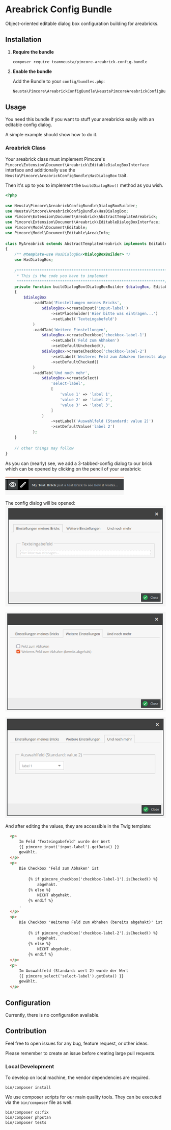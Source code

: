 # Areabrick Config Bundle

Object-oriented editable dialog box configuration building for areabricks.

## Installation

1. **Require the bundle**

   ```shell
   composer require teamneusta/pimcore-areabrick-config-bundle
   ```

2. **Enable the bundle**

   Add the Bundle to your `config/bundles.php`:

   ```php
   Neusta\Pimcore\AreabrickConfigBundle\NeustaPimcoreAreabrickConfigBundle::class => ['all' => true],
   ```

## Usage

You need this bundle if you want to stuff your areabricks easily with an editable config dialog.

A simple example should show how to do it.

### Areabrick Class

Your areabrick class must implement Pimcore's `Pimcore\Extension\Document\Areabrick\EditableDialogBoxInterface` interface
and additionally use the `Neusta\Pimcore\AreabrickConfigBundle\HasDialogBox` trait. 

Then it's up to you to implement the `buildDialogBox()` method as you wish.

```php
<?php

use Neusta\Pimcore\AreabrickConfigBundle\DialogBoxBuilder;
use Neusta\Pimcore\AreabrickConfigBundle\HasDialogBox;
use Pimcore\Extension\Document\Areabrick\AbstractTemplateAreabrick;
use Pimcore\Extension\Document\Areabrick\EditableDialogBoxInterface;
use Pimcore\Model\Document\Editable;
use Pimcore\Model\Document\Editable\Area\Info;

class MyAreabrick extends AbstractTemplateAreabrick implements EditableDialogBoxInterface
{   
    /** @template-use HasDialogBox<DialogBoxBuilder> */
    use HasDialogBox;

    /******************************************************************
     * This is the code you have to implement
     *****************************************************************/
    private function buildDialogBox(DialogBoxBuilder $dialogBox, Editable $area, ?Info $info): void
    {
        $dialogBox
            ->addTab('Einstellungen meines Bricks',
                $dialogBox->createInput('input-label')
                    ->setPlaceholder('Hier bitte was eintragen...')
                    ->setLabel('Texteingabefeld')
            )
            ->addTab('Weitere Einstellungen',
                $dialogBox->createCheckbox('checkbox-label-1')
                    ->setLabel('Feld zum Abhaken')
                    ->setDefaultUnchecked(),
                $dialogBox->createCheckbox('checkbox-label-2')
                    ->setLabel('Weiteres Feld zum Abhaken (bereits abgehakt)')
                    ->setDefaultChecked()
            )
            ->addTab('Und noch mehr',
                $dialogBox->createSelect(
                    'select-label',
                    [
                        'value 1' => 'label 1',
                        'value 2' => 'label 2',
                        'value 3' => 'label 3',
                    ]
                )
                    ->setLabel('Auswahlfeld (Standard: value 2)')
                    ->setDefaultValue('label 2')
            );
    }
    
    // other things may follow
}
```

As you can (nearly) see, we add a 3-tabbed-config dialog to our brick which can be opened by clicking on the pencil of
your areabrick:

![pencil_config_dialog.png](docs/images/pencil_config_dialog.png)

The config dialog will be opened:
![config_dialog.png](docs/images/config_dialog.png)

![config_dialog_tab_2.png](docs/images/config_dialog_tab_2.png)

![config_dialog_tab_3.png](docs/images/config_dialog_tab_3.png)

And after editing the values, they are accessible in the Twig template:
```html
  <p>
      Im Feld 'Texteingabefeld' wurde der Wert
      {{ pimcore_input('input-label').getData() }}
      gewählt.
  </p>
  <p>
      Die Checkbox 'Feld zum Abhaken' ist
      
          {% if pimcore_checkbox('checkbox-label-1').isChecked() %}
              abgehakt.
          {% else %}
              NICHT abgehakt.
          {% endif %}
      .
  </p>
  <p>
      Die Checkbox 'Weiteres Feld zum Abhaken (bereits abgehakt)' ist
      
          {% if pimcore_checkbox('checkbox-label-2').isChecked() %}
              abgehakt.
          {% else %}
              NICHT abgehakt.
          {% endif %}
  </p>
  <p>
      Im Auswahlfeld (Standard: wert 2) wurde der Wert
      {{ pimcore_select('select-label').getData() }}
      gewählt.
  </p>
```

## Configuration

Currently, there is no configuration available.

## Contribution

Feel free to open issues for any bug, feature request, or other ideas.

Please remember to create an issue before creating large pull requests.

### Local Development

To develop on local machine, the vendor dependencies are required.

```shell
bin/composer install
```

We use composer scripts for our main quality tools. They can be executed via the `bin/composer` file as well.

```shell
bin/composer cs:fix
bin/composer phpstan
bin/composer tests
```
